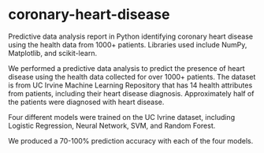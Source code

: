 # coronary-heart-disease
Predictive data analysis report in Python identifying coronary heart disease using the health data from 1000+ patients.
Libraries used include NumPy, Matplotlib, and scikit-learn.

We performed a predictive data analysis to predict the presence of heart disease using the health data collected for over 1000+ patients.
The dataset is from UC Irvine Machine Learning Repository that has 14 health attributes from patients, including their heart disease diagnosis. Approximately half of the patients were diagnosed with heart disease.

Four different models were trained on the UC Ivrine dataset, including Logistic Regression, Neural Network, SVM, and Random Forest.

We produced a 70-100% prediction accuracy with each of the four models. 

